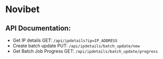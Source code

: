 # Novibet
## API Documentation:
- Get IP details
  GET: `/api/ipdetails?ip=IP_ADDRESS`
- Create batch update
  PUT: `/api/ipdetails/batch_update/new`
- Get Batch Job Progress
  GET: `/api/ipdetails/batch_update/progress`
